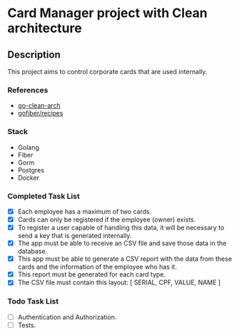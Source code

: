 # Card Manager project with Clean architecture

## Description

This project aims to control corporate cards that are used internally.

### References

- [go-clean-arch](https://github.com/bxcodec/go-clean-arch)
- [gofiber/recipes](https://github.com/gofiber/recipes/tree/master/clean-architecture)

### Stack

- Golang
- Fiber
- Gorm
- Postgres
- Docker

### Completed Task List

- [X] Each employee has a maximum of two cards.
- [X] Cards can only be registered if the employee (owner) exists.
- [X] To register a user capable of handling this data, it will be necessary to send a key that is generated internally.
- [X] The app must be able to receive an CSV file and save those data in the database.
- [X] This app must be able to generate a CSV report with the data from these cards and the information of the employee who has it.
- [X] This report must be generated for each card type.
- [X] The CSV file must contain this layout: [ SERIAL, CPF, VALUE, NAME ]

### Todo Task List

- [ ] Authentication and Authorization.
- [ ] Tests.
